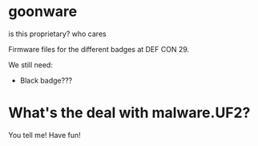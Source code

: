 # goonware
is this proprietary? who cares

Firmware files for the different badges at DEF CON 29.

We still need:
- Black badge???


# What's the deal with malware.UF2?
You tell me! Have fun!
